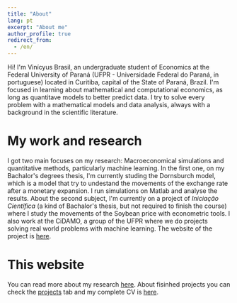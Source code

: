 ```yaml
---
title: "About"
lang: pt
excerpt: "About me"
author_profile: true
redirect_from: 
  - /en/
---
```

Hi! I'm Vinícyus Brasil, an undergraduate student of Economics at the Federal University of Paraná (UFPR - Universidade Federal do Paraná, in portuguese) located in Curitiba, capital of the State of Paraná, Brazil. I'm focused in learning about mathematical and computational economics, as long as quantitave models to better predict data. I try to solve every problem with a mathematical models and data analysis, always with a background in the scientific literature. 

My work and research
======
I got two main focuses on my research: Macroeconomical simulations and quantitative methods, particularly machine learning. In the first one, on my Bachalor's degrees thesis, I'm currently studing the Dornsburch model, which is a model that try to undestand the movements of the exchange rate after a monetary expansion. I run simulations on Matlab and analyse the results. About the second subject, I'm currently on a project of <em>Iniciação Científica</em> (a kind of Bachalor's thesis, but not required to finish the course) where I study the movements of the Soybean price with econometric tools. I also work at the CiDAMO, a group of the UFPR where we do projects solving real world problems with machine learning. The website of the project is [here](https://www.cidamo.com.br).

This website
======
You can read more about my research [here](/research/). About fisinhed projects you can check the [projects](/projects/) tab and my complete CV is [here](/cv/).
